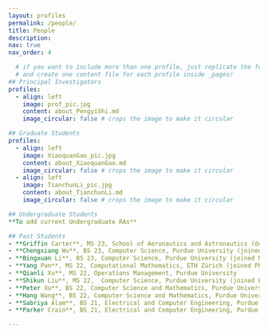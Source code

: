 ```yaml
---
layout: profiles
permalink: /people/
title: People
description: 
nav: true
nav_order: 4

  # if you want to include more than one profile, just replicate the following block
  # and create one content file for each profile inside _pages/
## Principal Investigators
profiles:
  - align: left
    image: prof_pic.jpg
    content: about_PengyiShi.md
    image_circular: false # crops the image to make it circular

## Graduate Students
profiles:
  - align: left
    image: XiaoquanGao_pic.jpg
    content: about_XiaoquanGao.md
    image_circular: false # crops the image to make it circular
  - align: left 
    image: TianchunLi_pic.jpg
    content: about_TianchunLi.md
    image_circular: false # crops the image to make it circular

## Undergraduate Students
**To add current Undergraduate RAs**

## Past Students
- **Griffin Carter**, MS 23, School of Aeronautics and Astronautics (double major in Management), Purdue University 
- **Chengxiang Wu**, BS 23, Computer Science, Purdue University (joined MEng of AI at UCLA)
- **Bingxuan Li**, BS 23, Computer Science, Purdue University (joined MEng of AI at UCLA)
- **Yang Pan**, MS 22, Computational Mathematics, ETH Zürich (joined Ph.D. at ETH Zürich)
- **Qianli Xu**, MS 22, Operations Management, Purdue University
- **Shikun Liu**, MS 22,  Computer Science, Purdue University (joined Ph.D. at Purdue University)
- **Peter Xu**, BS 22, Computer Science and Mathematics, Purdue University (joined MEng of CS at Purdue University)
- **Hang Wang**, BS 22, Computer Science and Mathematics, Purdue University (joined MS of Data Science at Harvard University)
- **Sabriya Alam**, BS 21, Electrical and Computer Engineering, Purdue University (joined Ph.D. of EECS at Harvard University, NSF Graduate Fellowship)
- **Parker Crain**, BS 21, Electrical and Computer Engineering, Purdue University (joined MS of EECS at Carnegie Mellon University, GEM Fellowship)

---
```

